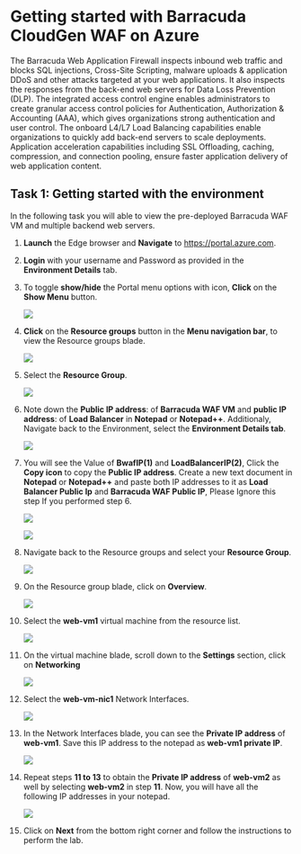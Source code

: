 # Getting started with Barracuda CloudGen WAF on Azure

The Barracuda Web Application Firewall inspects inbound web traffic and blocks SQL injections, Cross-Site Scripting, malware uploads & application DDoS and other attacks targeted at your web applications. It also inspects the responses from the back-end web servers for Data Loss Prevention (DLP). The integrated access control engine enables administrators to create granular access control policies for Authentication, Authorization & Accounting (AAA), which gives organizations strong authentication and user control. The onboard L4/L7 Load Balancing capabilities enable organizations to quickly add back-end servers to scale deployments. Application acceleration capabilities including SSL Offloading, caching, compression, and connection pooling, ensure faster application delivery of web application content.

## Task 1: Getting started with the environment

In the following task you will able to view the pre-deployed Barracuda WAF VM and multiple backend web servers. 

1. **Launch** the Edge browser and **Navigate** to https://portal.azure.com.

1. **Login** with your username and Password as provided in the **Environment Details** tab.

1. To toggle **show/hide** the Portal menu options with icon, **Click** on the **Show Menu** button.

      ![](../images/Picture1.png)

1. **Click** on the **Resource groups** button in the **Menu navigation bar**, to view the Resource groups blade.
 
      ![](../images/Picture2.jpg)

1. Select the **Resource Group**.

      ![](../images/Picture3.jpg)
 
1. Note down the **Public IP address**: <inject key="AzureAdUserEmail"></inject> of **Barracuda WAF VM** and **public IP address**: <inject key="AzureAdUserEmail"></inject> of **Load Balancer** in **Notepad** or **Notepad++**. Additionaly, Navigate back to the Environment, select the **Environment Details tab**. 

      ![](../images/image-010.jpg)

1.  You will see the Value of **BwafIP(1)** and **LoadBalancerIP(2)**, Click the **Copy icon** to copy the **Public IP address**. Create a new text document in **Notepad** or **Notepad++** and paste both IP addresses to it as **Load Balancer Public Ip** and **Barracuda WAF Public IP**, Please Ignore this step If you performed step 6.
 
      ![](../images/image-009.jpg)
      
      ![](../images/Picture7.png)

1. Navigate back to the Resource groups and select your **Resource Group**.

      ![](../images/Picture8.png)
 
1. On the Resource group blade, click on **Overview**.

      ![](../images/Picture9.png)

1. Select the **web-vm1** virtual machine from the resource list.

      ![](../images/Picture10.jpg)
 
1. On the virtual machine blade, scroll down to the **Settings** section, click on **Networking**

      ![](../images/Picture11.png)

1. Select the **web-vm-nic1** Network Interfaces.

      ![](../images/Picture12.jpg)
 
1. In the Network Interfaces blade, you can see the **Private IP address** of **web-vm1**. Save this IP address to the notepad as **web-vm1 private IP**.

      ![](../images/Picture13.jpg)

1. Repeat steps **11 to 13** to obtain the **Private IP address** of **web-vm2** as well by selecting **web-vm2** in step **11**. Now, you will have all the following IP addresses in your notepad.

      ![](../images/Picture14.png)
   
1. Click on **Next** from the bottom right corner and follow the instructions to perform the lab.
